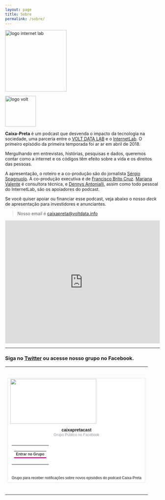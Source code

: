 ```yaml
---
layout: page
title: Sobre
permalink: /sobre/
---
```


<p><img src="../logo_internelab.png" alt="logo internet lab" width="200px">

<img src="../logo_volt.png" alt="logo volt" width="100px"></p>

**Caixa-Preta** é um podcast que desvenda o impacto da tecnologia na sociedade, uma parceria entre o [VOLT DATA LAB](https://voltdata.info) e o [InternetLab](https://www.internetlab.org.br/en/). O primeiro episódio da primeira temporada foi ar ar em abril de 2018.

Mergulhando em entrevistas, histórias, pesquisas e dados, queremos contar como a internet e os códigos têm efeito sobre a vida e os direitos das pessoas.

A apresentação, o roteiro e a co-produção são do jornalista [Sérgio Spagnuolo](https://twitter.com/sergiospagnuolo). A co-produção executiva é de [Francisco Brito Cruz](https://twitter.com/fbritocruz). [Mariana Valente](https://twitter.com/mrnvlnt) é consultora técnica, e [Dennys Antonialli](https://twitter.com/dennysanfran), assim como todo pessoal do InternetLab, são os apoiadores do podcast.

Se você quiser apoiar ou financiar esse podcast, veja abaixo o nosso _deck_ de apresentação para investidores e anunciantes.

> Nosso email é <a href="mailto:caixapreta@voltdata.info" target="_blank">caixapreta@voltdata.info</a>

<iframe src="https://docs.google.com/presentation/d/e/2PACX-1vRI1ODK-ZMWI0uzZ9ULt9GYAjHw0k56Kar59Myfsx1sGH0v8l98X7o1NDBAwSafDvnydfrlIdrJu4tL/embed?start=false&loop=false&delayms=3000" frameborder="0" width="100%" height="400" allowfullscreen="true" mozallowfullscreen="true" webkitallowfullscreen="true"></iframe>

<br>

---

### Siga no [Twitter](https://twitter.com/caixapretacast) ou acesse nosso grupo no Facebook.

<table border="0" width="100%" cellspacing="0" cellpadding="0" style="border-collapse:collapse;"><tr style=""><td height="28" style="line-height:28px;">&nbsp;</td></tr><tr><td style=""><table border="0" width="280" cellspacing="0" cellpadding="0" style="border-collapse:separate;background-color:#ffffff;border:1px solid #dddfe2;border-radius:3px;font-family:'Share Tech Mono', sans-serif;margin:0px auto;"><tr style="padding-bottom: 8px;"><td style=""><img class="img" src="https://scontent.fcgh14-1.fna.fbcdn.net/v/t1.0-0/c0.0.595.310a/p526x395/33727740_10216697817101561_4124395311244247040_n.jpg?_nc_cat=104&amp;_nc_eui2=AeFnIEqFlFNNwj97JPHphTq_12GbjALWkOVr7g0EHllNvYiBPehga84erLgkZ6p8UnhfeGMBMSlY96FYzJ6fi93RrUDJ3UXfciDUX3L1xA2bxQ&amp;_nc_ht=scontent.fcgh14-1.fna&amp;oh=7064744605d102f1b9039d15d5a08a9c&amp;oe=5D6B9D3A" width="280" height="146" alt="" /></td></tr><tr><td style="font-size:14px;font-weight:bold;padding:8px 8px 0px 8px;text-align:center;">caixapretacast</td></tr><tr><td style="color:#90949c;font-size:12px;font-weight:normal;text-align:center;">Grupo Público no Facebook</td></tr><tr><td style="padding:8px 12px 12px 12px;"><table border="0" cellspacing="0" cellpadding="0" style="border-collapse:collapse;width:100%;"><tr><td style="background-color:#ffffff;border-radius:3px;text-align:center;"><a style="color:#3b5998;text-decoration:none;cursor:pointer;width:100%;" href="https://www.facebook.com/plugins/group/join/popup/?group_id=250480752355935&amp;source=email_campaign_plugin" target="_blank" rel="noopener"><table border="0" cellspacing="0" cellpadding="3" align="center" style="border-collapse:collapse;"><tr><td style="border-bottom:3px solid #f0027f;border-top:0px solid #4267b2;color:#333333;font-family:'Share Tech Mono', Arial, sans-serif;font-size:12px;font-weight:bold;">Entrar no Grupo</td></tr></table></a></td></tr></table></td></tr><tr><td style="border-top:0px solid #dddfe2;font-size:12px;padding:8px 12px;">Grupo para receber notificações sobre novos episódios do podcast Caixa-Preta</td></tr></table></td></tr><tr style=""><td height="28" style="line-height:28px;">&nbsp;</td></tr></table>
